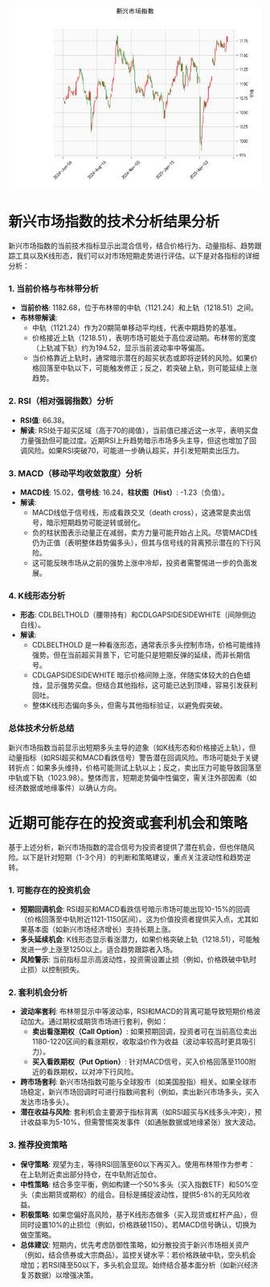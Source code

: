 ![图](msci.png)

# 新兴市场指数的技术分析结果分析

新兴市场指数的当前技术指标显示出混合信号，结合价格行为、动量指标、趋势跟踪工具以及K线形态，我们可以对市场短期走势进行评估。以下是对各指标的详细分析：

### 1. 当前价格与布林带分析
- **当前价格**: 1182.68，位于布林带的中轨（1121.24）和上轨（1218.51）之间。
- **布林带解读**: 
  - 中轨（1121.24）作为20期简单移动平均线，代表中期趋势的基准。
  - 价格接近上轨（1218.51），表明市场可能处于高位波动期。布林带的宽度（上轨减下轨）约为194.52，显示当前波动率中等偏高。
  - 当价格靠近上轨时，通常暗示潜在的超买状态或即将逆转的风险。如果价格回落至中轨以下，可能触发修正；反之，若突破上轨，则可能延续上涨趋势。

### 2. RSI（相对强弱指数）分析
- **RSI值**: 66.38。
- **解读**: RSI处于超买区域（高于70的阈值），当前值已接近这一水平，表明买盘力量强劲但可能过度。近期RSI上升趋势暗示市场多头主导，但这也增加了回调风险。如果RSI突破70，可能进一步确认超买，并引发短期卖出压力。

### 3. MACD（移动平均收敛散度）分析
- **MACD线**: 15.02，**信号线**: 16.24，**柱状图（Hist）**: -1.23（负值）。
- **解读**: 
  - MACD线低于信号线，形成看跌交叉（death cross），这通常是卖出信号，暗示短期趋势可能逆转或弱化。
  - 负的柱状图表示动量正在减弱，卖方力量可能开始占上风。尽管MACD线仍为正值（表明整体趋势偏多头），但其与信号线的背离预示潜在的下行风险。
  - 这可能反映市场从之前的强势上涨中冷却，投资者需警惕进一步的负面发展。

### 4. K线形态分析
- **形态**: CDLBELTHOLD（腰带持有）和CDLGAPSIDESIDEWHITE（间隙侧边白线）。
- **解读**: 
  - CDLBELTHOLD 是一种看涨形态，通常表示多头控制市场，价格可能维持强势。但在当前超买背景下，它可能只是短期反弹的延续，而非长期信号。
  - CDLGAPSIDESIDEWHITE 暗示价格间隙上涨，伴随实体较大的白色蜡烛，显示强势买盘。但结合其他指标，这可能已达到顶峰，容易引发获利回吐。
  - 整体K线形态偏向多头，但需与其他指标验证，以避免假突破。

### 总体技术分析总结
新兴市场指数当前显示出短期多头主导的迹象（如K线形态和价格接近上轨），但动量指标（如RSI超买和MACD看跌信号）警告潜在回调风险。市场可能处于关键转折点：如果多头维持，价格可能测试上轨以上；反之，卖出压力可能导致回落至中轨或下轨（1023.98）。整体而言，短期走势偏中性偏空，需关注外部因素（如经济数据或地缘事件）以确认方向。

# 近期可能存在的投资或套利机会和策略

基于上述分析，新兴市场指数的混合信号为投资者提供了潜在机会，但也伴随风险。以下是针对短期（1-3个月）的判断和策略建议，重点关注波动性和趋势逆转。

### 1. 可能存在的投资机会
- **短期回调机会**: RSI超买和MACD看跌信号暗示市场可能出现10-15%的回调（价格回落至中轨附近1121-1150区间）。这为价值投资者提供买入点，尤其如果基本面（如新兴市场经济增长）支持长期上涨。
- **多头延续机会**: K线形态显示看涨潜力，如果价格突破上轨（1218.51），可能触发进一步上涨至1250以上。适合趋势跟踪者入场。
- **风险警示**: 当前指标显示高波动性，投资需设置止损（例如，价格跌破中轨时止损）以控制损失。

### 2. 套利机会分析
- **波动率套利**: 布林带显示中等波动率，RSI和MACD的背离可能导致短期价格波动加大。通过期权或期货市场进行套利，例如：
  - **卖出看涨期权（Call Option）**: 如果预期回调，投资者可在当前高位卖出1180-1220区间的看涨期权，收取溢价作为收益（波动率较高时更具吸引力）。
  - **买入看跌期权（Put Option）**: 针对MACD信号，买入价格回落至1100附近的看跌期权，以对冲下行风险。
- **跨市场套利**: 新兴市场指数可能与全球股市（如美国股指）相关。如果全球市场稳定，新兴市场回调时可进行指数间套利（例如，卖出新兴市场多头，买入发达市场多头）。
- **潜在收益与风险**: 套利机会主要源于指标背离（如RSI超买与K线多头冲突），预计收益率为5-10%，但需警惕突发事件（如通胀数据或地缘紧张）放大波动。

### 3. 推荐投资策略
- **保守策略**: 观望为主，等待RSI回落至60以下再买入。使用布林带作为参考：在上轨附近卖出部分持仓，在中轨附近加仓。
- **中性策略**: 结合多空平衡，例如构建一个50%多头（买入指数ETF）和50%空头（卖出期货或期权）的组合。目标是捕捉波动性，提供5-8%的无风险收益。
- **积极策略**: 如果您偏好高风险，基于K线形态做多（买入现货或杠杆产品），但同时设置10%的止损位（例如，价格跌破1150）。若MACD信号确认，切换为做空策略。
- **总体建议**: 短期内，优先考虑防御性策略，如分散投资于新兴市场相关资产（例如，结合债券或大宗商品）。监控关键水平：若价格跌破中轨，空头机会增加；若RSI降至50以下，多头机会显现。始终结合基本面分析（如新兴经济复苏数据）以增强决策。